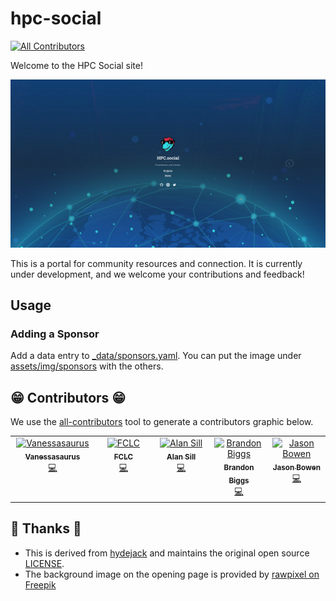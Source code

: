 # hpc-social

<!-- ALL-CONTRIBUTORS-BADGE:START - Do not remove or modify this section -->
[![All Contributors](https://img.shields.io/badge/all_contributors-5-orange.svg?style=flat-square)](#contributors-)
<!-- ALL-CONTRIBUTORS-BADGE:END -->

Welcome to the HPC Social site!

![assets/img/portal.png](assets/img/portal.png)

This is a portal for community resources and connection. It is currently
under development, and we welcome your contributions and feedback!

## Usage

### Adding a Sponsor

Add a data entry to [_data/sponsors.yaml](_data/sponsors.yaml). You can put the image 
under [assets/img/sponsors](assets/img/sponsors) with the others.

## 😁️ Contributors 😁️

We use the [all-contributors](https://github.com/all-contributors/all-contributors)
tool to generate a contributors graphic below.

<!-- ALL-CONTRIBUTORS-LIST:START - Do not remove or modify this section -->
<!-- prettier-ignore-start -->
<!-- markdownlint-disable -->
<table>
  <tbody>
    <tr>
      <td align="center" valign="top" width="14.28%"><a href="https://vsoch.github.io"><img src="https://avatars.githubusercontent.com/u/814322?v=4?s=100" width="100px;" alt="Vanessasaurus"/><br /><sub><b>Vanessasaurus</b></sub></a><br /><a href="https://github.com/hpc-social/hpc-social.github.io/commits?author=vsoch" title="Code">💻</a></td>
      <td align="center" valign="top" width="14.28%"><a href="https://github.com/FCLC"><img src="https://avatars.githubusercontent.com/u/20584423?v=4?s=100" width="100px;" alt="FCLC"/><br /><sub><b>FCLC</b></sub></a><br /><a href="https://github.com/hpc-social/hpc-social.github.io/commits?author=FCLC" title="Code">💻</a></td>
      <td align="center" valign="top" width="14.28%"><a href="nsfcac.org or www.depts.ttu.edu/hpcc/"><img src="https://avatars.githubusercontent.com/u/2364484?v=4?s=100" width="100px;" alt="Alan Sill"/><br /><sub><b>Alan Sill</b></sub></a><br /><a href="https://github.com/hpc-social/hpc-social.github.io/commits?author=alansill" title="Code">💻</a></td>
      <td align="center" valign="top" width="14.28%"><a href="https://github.com/brandonbiggs"><img src="https://avatars.githubusercontent.com/u/34954680?v=4?s=100" width="100px;" alt="Brandon Biggs"/><br /><sub><b>Brandon Biggs</b></sub></a><br /><a href="https://github.com/hpc-social/hpc-social.github.io/commits?author=brandonbiggs" title="Code">💻</a></td>
      <td align="center" valign="top" width="14.28%"><a href="https://git.sr.ht/~jbowen"><img src="https://avatars.githubusercontent.com/u/1063858?v=4?s=100" width="100px;" alt="Jason Bowen"/><br /><sub><b>Jason Bowen</b></sub></a><br /><a href="https://github.com/hpc-social/hpc-social.github.io/commits?author=jwbowen" title="Code">💻</a></td>
    </tr>
  </tbody>
</table>

<!-- markdownlint-restore -->
<!-- prettier-ignore-end -->

<!-- ALL-CONTRIBUTORS-LIST:END -->


## 🎨️ Thanks 🎨️

- This is derived from [hydejack](https://github.com/hydecorp/hydejack)
and maintains the original open source [LICENSE](LICENSE).
- The background image on the opening page is provided by [rawpixel on Freepik](https://www.freepik.com/free-vector/worldwide-connection-blue-background-illustration-vector_3842188.htm#query=data%20center&position=39&from_view=search&track=sph#position=39&query=data%20center)
